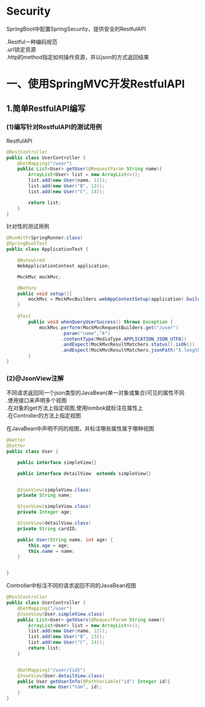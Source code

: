 # Security
SpringBoot中配置SpringSecurity，提供安全的RestfulAPI

.Restful一种编码规范    
.url锁定资源   
.http的method指定如何操作资源，并以json的方式返回结果    

# 一、使用SpringMVC开发RestfulAPI
 
## 1.简单RestfulAPI编写
### (1)编写针对RestfulAPI的测试用例
RestfulAPI
```java
@RestController
public class UserController {
    @GetMapping("/user")
    public List<User> getUser(@RequestParam String name){
        ArrayList<User> list = new ArrayList<>();
        list.add(new User(name, 12));
        list.add(new User("B", 13));
        list.add(new User("C", 14));

        return list;
    }
}
```
针对性的测试用例
```java
@RunWith(SpringRunner.class)
@SpringBootTest
public class ApplicationTest {

    @Autowired
    WebApplicationContext application;

    MockMvc mockMvc;

    @Before
    public void setup(){
        mockMvc = MockMvcBuilders.webAppContextSetup(application).build();
    }
    
    @Test
        public void whenQueryUserSuccess() throws Exception {
            mockMvc.perform(MockMvcRequestBuilders.get("/user")
                    .param("name","A") 
                    .contentType(MediaType.APPLICATION_JSON_UTF8))
                    .andExpect(MockMvcResultMatchers.status().isOk())
                    .andExpect(MockMvcResultMatchers.jsonPath("$.length()").value(3));
        }
}

```
### (2)@JsonView注解
不同请求返回同一个json类型的JavaBean(单一对象或集合)可见的属性不同    
.使用接口来声明多个视图    
.在对象的get方法上指定视图,使用lombok就标注在属性上    
.在Controller的方法上指定视图      

在JavaBean中声明不同的视图，并标注哪些属性属于哪种视图
```java
@Getter
@Setter
public class User {

    public interface simpleView{}

    public interface detailView  extends simpleView{}


    @JsonView(simpleView.class)
    private String name;

    @JsonView(simpleView.class)
    private Integer age;

    @JsonView(detailView.class)
    private String cardID;

    public User(String name, int age) {
        this.age = age;
        this.name = name;
    }


}
```
Controller中标注不同的请求返回不同的JavaBean视图
```java
@RestController
public class UserController {
    @GetMapping("/user")
    @JsonView(User.simpleView.class)
    public List<User> getUsers(@RequestParam String name){
        ArrayList<User> list = new ArrayList<>();
        list.add(new User(name, 12));
        list.add(new User("B", 13));
        list.add(new User("C", 14));
        return list;
    }


    @GetMapping("/user/{id}")
    @JsonView(User.detailView.class)
    public User getUserInfo(@PathVariable("id") Integer id){
        return new User("tom", id);
    }
}

```  

